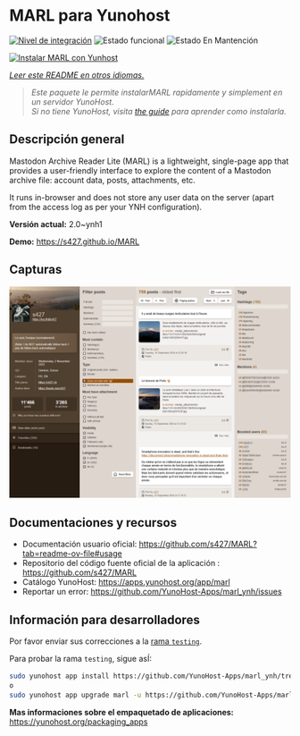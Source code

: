 <!--
Este archivo README esta generado automaticamente<https://github.com/YunoHost/apps/tree/master/tools/readme_generator>
No se debe editar a mano.
-->

# MARL para Yunohost

[![Nivel de integración](https://apps.yunohost.org/badge/integration/marl)](https://ci-apps.yunohost.org/ci/apps/marl/)
![Estado funcional](https://apps.yunohost.org/badge/state/marl)
![Estado En Mantención](https://apps.yunohost.org/badge/maintained/marl)

[![Instalar MARL con Yunhost](https://install-app.yunohost.org/install-with-yunohost.svg)](https://install-app.yunohost.org/?app=marl)

*[Leer este README en otros idiomas.](./ALL_README.md)*

> *Este paquete le permite instalarMARL rapidamente y simplement en un servidor YunoHost.*  
> *Si no tiene YunoHost, visita [the guide](https://yunohost.org/install) para aprender como instalarla.*

## Descripción general

Mastodon Archive Reader Lite (MARL) is a lightweight, single-page app that provides a user-friendly interface to explore the content of a Mastodon archive file: account data, posts, attachments, etc.

It runs in-browser and does not store any user data on the server (apart from the access log as per your YNH configuration).


**Versión actual:** 2.0~ynh1

**Demo:** <https://s427.github.io/MARL>

## Capturas

![Captura de MARL](./doc/screenshots/marl_ynh.png)

## Documentaciones y recursos

- Documentación usuario oficial: <https://github.com/s427/MARL?tab=readme-ov-file#usage>
- Repositorio del código fuente oficial de la aplicación : <https://github.com/s427/MARL>
- Catálogo YunoHost: <https://apps.yunohost.org/app/marl>
- Reportar un error: <https://github.com/YunoHost-Apps/marl_ynh/issues>

## Información para desarrolladores

Por favor enviar sus correcciones a la [rama `testing`](https://github.com/YunoHost-Apps/marl_ynh/tree/testing).

Para probar la rama `testing`, sigue asÍ:

```bash
sudo yunohost app install https://github.com/YunoHost-Apps/marl_ynh/tree/testing --debug
o
sudo yunohost app upgrade marl -u https://github.com/YunoHost-Apps/marl_ynh/tree/testing --debug
```

**Mas informaciones sobre el empaquetado de aplicaciones:** <https://yunohost.org/packaging_apps>
